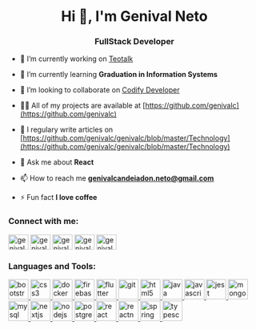 <h1 align="center">Hi 👋, I'm Genival Neto</h1>
<h3 align="center">FullStack Developer</h3>

- 🔭 I’m currently working on [Teotalk](https://github.com/andersonmenezesm/teotalk)

- 🌱 I’m currently learning **Graduation in Information Systems**

- 👯 I’m looking to collaborate on [Codify Developer](https://www.linkedin.com/company/codify-development/)

- 👨‍💻 All of my projects are available at [https://github.com/genivalc](https://github.com/genivalc)

- 📝 I regulary write articles on [https://github.com/genivalc/genivalc/blob/master/Technology](https://github.com/genivalc/genivalc/blob/master/Technology)

- 💬 Ask me about **React**

- 📫 How to reach me **genivalcandeiadon.neto@gmail.com**

- ⚡ Fun fact **I love coffee**

<h3 align="left">Connect with me:</h3>
<p align="left">
<a href="https://dev.to/genivalc" target="blank"><img align="center" src="https://cdn.jsdelivr.net/npm/simple-icons@3.0.1/icons/dev-dot-to.svg" alt="genivalc" height="30" width="40" /></a>
<a href="https://twitter.com/genivalneto3" target="blank"><img align="center" src="https://cdn.jsdelivr.net/npm/simple-icons@3.0.1/icons/twitter.svg" alt="genivalneto3" height="30" width="40" /></a>
<a href="https://linkedin.com/in/genival-candeia-neto" target="blank"><img align="center" src="https://cdn.jsdelivr.net/npm/simple-icons@3.0.1/icons/linkedin.svg" alt="genival-candeia-neto" height="30" width="40" /></a>
<a href="https://fb.com/genival.neto.31" target="blank"><img align="center" src="https://cdn.jsdelivr.net/npm/simple-icons@3.0.1/icons/facebook.svg" alt="genival.neto.31" height="30" width="40" /></a>
<a href="https://instagram.com/genival_netofp" target="blank"><img align="center" src="https://cdn.jsdelivr.net/npm/simple-icons@3.0.1/icons/instagram.svg" alt="genival_netofp" height="30" width="40" /></a>
</p>

<h3 align="left">Languages and Tools:</h3>
<p align="left"> <a href="https://getbootstrap.com" target="_blank"> <img src="https://devicons.github.io/devicon/devicon.git/icons/bootstrap/bootstrap-plain.svg" alt="bootstrap" width="40" height="40"/> </a> <a href="https://www.w3schools.com/css/" target="_blank"> <img src="https://devicons.github.io/devicon/devicon.git/icons/css3/css3-original-wordmark.svg" alt="css3" width="40" height="40"/> </a> <a href="https://www.docker.com/" target="_blank"> <img src="https://devicons.github.io/devicon/devicon.git/icons/docker/docker-original-wordmark.svg" alt="docker" width="40" height="40"/> </a> <a href="https://firebase.google.com/" target="_blank"> <img src="https://www.vectorlogo.zone/logos/firebase/firebase-icon.svg" alt="firebase" width="40" height="40"/> </a> <a href="https://flutter.dev" target="_blank"> <img src="https://www.vectorlogo.zone/logos/flutterio/flutterio-icon.svg" alt="flutter" width="40" height="40"/> </a> <a href="https://git-scm.com/" target="_blank"> <img src="https://www.vectorlogo.zone/logos/git-scm/git-scm-icon.svg" alt="git" width="40" height="40"/> </a> <a href="https://www.w3.org/html/" target="_blank"> <img src="https://devicons.github.io/devicon/devicon.git/icons/html5/html5-original-wordmark.svg" alt="html5" width="40" height="40"/> </a> <a href="https://www.java.com" target="_blank"> <img src="https://devicons.github.io/devicon/devicon.git/icons/java/java-original-wordmark.svg" alt="java" width="40" height="40"/> </a> <a href="https://developer.mozilla.org/en-US/docs/Web/JavaScript" target="_blank"> <img src="https://devicons.github.io/devicon/devicon.git/icons/javascript/javascript-original.svg" alt="javascript" width="40" height="40"/> </a> <a href="https://jestjs.io" target="_blank"> <img src="https://www.vectorlogo.zone/logos/jestjsio/jestjsio-icon.svg" alt="jest" width="40" height="40"/> </a> <a href="https://www.mongodb.com/" target="_blank"> <img src="https://devicons.github.io/devicon/devicon.git/icons/mongodb/mongodb-original-wordmark.svg" alt="mongodb" width="40" height="40"/> </a> <a href="https://www.mysql.com/" target="_blank"> <img src="https://devicons.github.io/devicon/devicon.git/icons/mysql/mysql-original-wordmark.svg" alt="mysql" width="40" height="40"/> </a> <a href="https://nextjs.org/" target="_blank"> <img src="https://cdn.worldvectorlogo.com/logos/nextjs-3.svg" alt="nextjs" width="40" height="40"/> </a> <a href="https://nodejs.org" target="_blank"> <img src="https://devicons.github.io/devicon/devicon.git/icons/nodejs/nodejs-original-wordmark.svg" alt="nodejs" width="40" height="40"/> </a> <a href="https://www.postgresql.org" target="_blank"> <img src="https://devicons.github.io/devicon/devicon.git/icons/postgresql/postgresql-original-wordmark.svg" alt="postgresql" width="40" height="40"/> </a> <a href="https://reactjs.org/" target="_blank"> <img src="https://devicons.github.io/devicon/devicon.git/icons/react/react-original-wordmark.svg" alt="react" width="40" height="40"/> </a> <a href="https://reactnative.dev/" target="_blank"> <img src="https://reactnative.dev/img/header_logo.svg" alt="reactnative" width="40" height="40"/> </a> <a href="https://spring.io/" target="_blank"> <img src="https://www.vectorlogo.zone/logos/springio/springio-icon.svg" alt="spring" width="40" height="40"/> </a> <a href="https://www.typescriptlang.org/" target="_blank"> <img src="https://devicons.github.io/devicon/devicon.git/icons/typescript/typescript-original.svg" alt="typescript" width="40" height="40"/> </a> </p>

